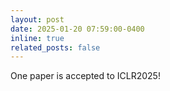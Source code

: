 ```yaml
---
layout: post
date: 2025-01-20 07:59:00-0400
inline: true
related_posts: false
---
```


One paper is accepted to ICLR2025!
